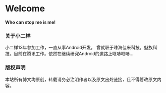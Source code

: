 # Welcome

**Who can stop me is me!**

### 关于小二样

小二样13年参加工作，一直从事Android开发。
曾就职于珠海佳米科技，魅族科技。目前在腾讯工作。依然在继续研究Android的道路上哐哧哐哧...

### 版权声明
本站所有博文均原创，转载请务必注明作者以及原文出处链接，且不得篡改原文内容。



